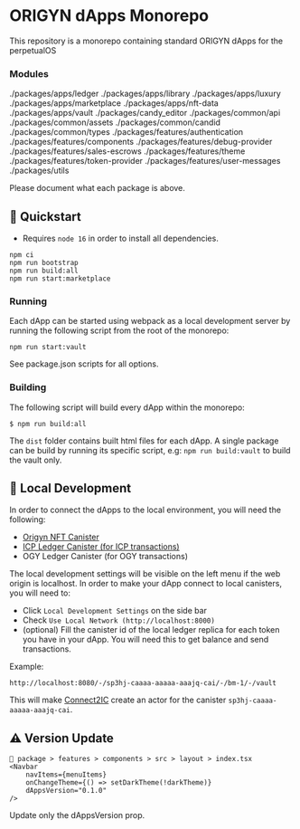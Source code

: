 # ORIGYN dApps Monorepo

This repository is a monorepo containing standard ORIGYN dApps for the perpetualOS

### Modules

./packages/apps/ledger
./packages/apps/library
./packages/apps/luxury
./packages/apps/marketplace
./packages/apps/nft-data
./packages/apps/vault
./packages/candy_editor
./packages/common/api
./packages/common/assets
./packages/common/candid
./packages/common/types
./packages/features/authentication
./packages/features/components
./packages/features/debug-provider
./packages/features/sales-escrows
./packages/features/theme
./packages/features/token-provider
./packages/features/user-messages
./packages/utils

Please document what each package is above.

## 🏁 Quickstart

- Requires `node 16` in order to install all dependencies.

```
npm ci
npm run bootstrap
npm run build:all
npm run start:marketplace
```

### Running

Each dApp can be started using webpack as a local development server by running the following script from the root of the monorepo:

```
npm run start:vault
```

See package.json scripts for all options.

### Building

The following script will build every dApp within the monorepo:

`$ npm run build:all`

The `dist` folder contains built html files for each dApp. A single package can be build by running its specific script, e.g: `npm run build:vault` to build the vault only.

## 🚀 Local Development

In order to connect the dApps to the local environment, you will need the following:

- [Origyn NFT Canister](https://github.com/ORIGYN-SA/origyn_nft)
- [ICP Ledger Canister (for ICP transactions)](https://internetcomputer.org/docs/current/developer-docs/integrations/ledger/ledger-local-setup/)
- OGY Ledger Canister (for OGY transactions)

The local development settings will be visible on the left menu if the web origin is localhost.
In order to make your dApp connect to local canisters, you will need to:

- Click `Local Development Settings` on the side bar
- Check `Use Local Network (http://localhost:8000)`
- (optional) Fill the canister id of the local ledger replica for each token you have in your dApp. You will need this to get balance and send transactions.

Example:

```
http://localhost:8080/-/sp3hj-caaaa-aaaaa-aaajq-cai/-/bm-1/-/vault
```

This will make [Connect2IC](https://github.com/Connect2IC/connect2ic) create an actor for the canister `sp3hj-caaaa-aaaaa-aaajq-cai`.

## ⚠️ Version Update

```
📁 package > features > components > src > layout > index.tsx
<Navbar
    navItems={menuItems}
    onChangeTheme={() => setDarkTheme(!darkTheme)}
    dAppsVersion="0.1.0"
/>
```

Update only the dAppsVersion prop.

